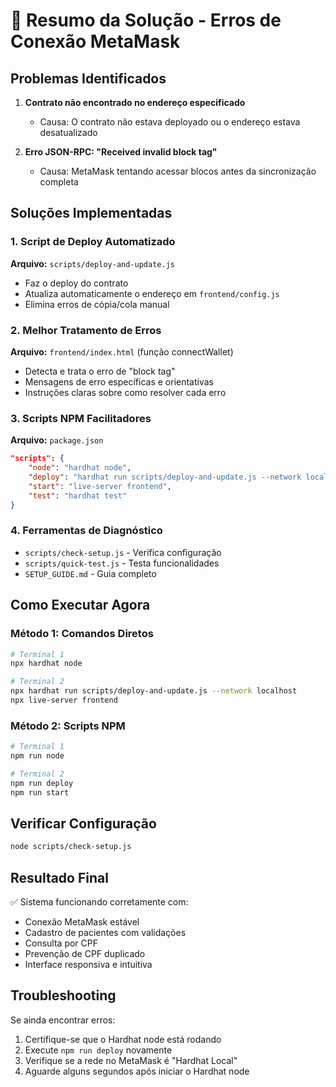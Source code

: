 # 🔧 Resumo da Solução - Erros de Conexão MetaMask

## Problemas Identificados

1. **Contrato não encontrado no endereço especificado**
   - Causa: O contrato não estava deployado ou o endereço estava desatualizado
   
2. **Erro JSON-RPC: "Received invalid block tag"**
   - Causa: MetaMask tentando acessar blocos antes da sincronização completa

## Soluções Implementadas

### 1. Script de Deploy Automatizado
**Arquivo:** `scripts/deploy-and-update.js`
- Faz o deploy do contrato
- Atualiza automaticamente o endereço em `frontend/config.js`
- Elimina erros de cópia/cola manual

### 2. Melhor Tratamento de Erros
**Arquivo:** `frontend/index.html` (função connectWallet)
- Detecta e trata o erro de "block tag"
- Mensagens de erro específicas e orientativas
- Instruções claras sobre como resolver cada erro

### 3. Scripts NPM Facilitadores
**Arquivo:** `package.json`
```json
"scripts": {
    "node": "hardhat node",
    "deploy": "hardhat run scripts/deploy-and-update.js --network localhost",
    "start": "live-server frontend",
    "test": "hardhat test"
}
```

### 4. Ferramentas de Diagnóstico
- `scripts/check-setup.js` - Verifica configuração
- `scripts/quick-test.js` - Testa funcionalidades
- `SETUP_GUIDE.md` - Guia completo

## Como Executar Agora

### Método 1: Comandos Diretos
```bash
# Terminal 1
npx hardhat node

# Terminal 2
npx hardhat run scripts/deploy-and-update.js --network localhost
npx live-server frontend
```

### Método 2: Scripts NPM
```bash
# Terminal 1
npm run node

# Terminal 2
npm run deploy
npm run start
```

## Verificar Configuração
```bash
node scripts/check-setup.js
```

## Resultado Final

✅ Sistema funcionando corretamente com:
- Conexão MetaMask estável
- Cadastro de pacientes com validações
- Consulta por CPF
- Prevenção de CPF duplicado
- Interface responsiva e intuitiva

## Troubleshooting

Se ainda encontrar erros:
1. Certifique-se que o Hardhat node está rodando
2. Execute `npm run deploy` novamente
3. Verifique se a rede no MetaMask é "Hardhat Local"
4. Aguarde alguns segundos após iniciar o Hardhat node
